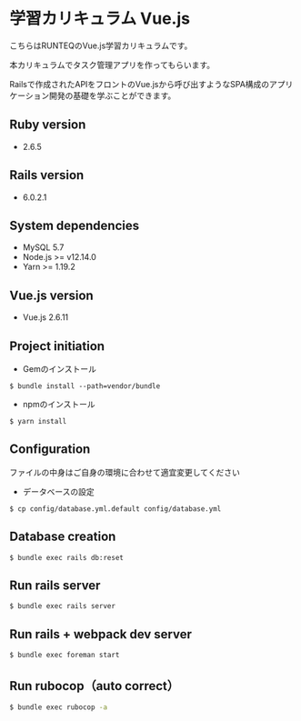 # 学習カリキュラム Vue.js

こちらはRUNTEQのVue.js学習カリキュラムです。

本カリキュラムでタスク管理アプリを作ってもらいます。

Railsで作成されたAPIをフロントのVue.jsから呼び出すようなSPA構成のアプリケーション開発の基礎を学ぶことができます。

## Ruby version

* 2.6.5

## Rails version

* 6.0.2.1

## System dependencies

* MySQL 5.7
* Node.js >= v12.14.0
* Yarn >= 1.19.2

## Vue.js version

- Vue.js 2.6.11

## Project initiation

* Gemのインストール

```
$ bundle install --path=vendor/bundle
```

* npmのインストール

```
$ yarn install
```

## Configuration

ファイルの中身はご自身の環境に合わせて適宜変更してください

* データベースの設定

```
$ cp config/database.yml.default config/database.yml
```

## Database creation

```
$ bundle exec rails db:reset
```

## Run rails server

```
$ bundle exec rails server
```

## Run rails + webpack dev server

```bash
$ bundle exec foreman start
```

## Run rubocop（auto correct）

```bash
$ bundle exec rubocop -a
```
